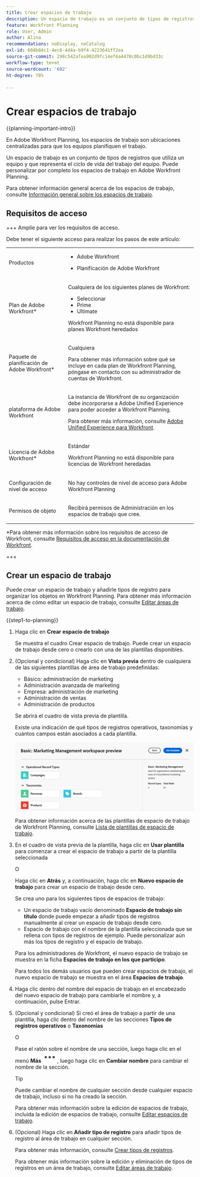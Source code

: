 ```yaml
---
title: Crear espacios de trabajo
description: Un espacio de trabajo es un conjunto de tipos de registros que utiliza un equipo y que representa el ciclo de vida del trabajo del equipo. Puede personalizar por completo los espacios de trabajo en Adobe Workfront Planning. Los tipos de registro están organizados por secciones en un espacio de trabajo.
feature: Workfront Planning
role: User, Admin
author: Alina
recommendations: noDisplay, noCatalog
exl-id: 604b84c1-4ec6-4d4a-b9f4-4223641ff2ea
source-git-commit: 298c542afea902d9fc14ef6a4470c0bc1d9bd33c
workflow-type: tm+mt
source-wordcount: '602'
ht-degree: 78%

---
```


<!--udpate the metadata with real information when making this avilable in TOC and in the left nav-->

# Crear espacios de trabajo

<!--<span class="preview">The information on this page refers to functionality not yet generally available. It is available only in the Preview environment for all customers. After the monthly releases to Production, the same features are also available in the Production environment for customers who enabled fast releases. </span>   

<span class="preview">For information about fast releases, see [Enable or disable fast releases for your organization](/help/quicksilver/administration-and-setup/set-up-workfront/configure-system-defaults/enable-fast-release-process.md). </span>-->

{{planning-important-intro}}

En Adobe Workfront Planning, los espacios de trabajo son ubicaciones centralizadas para que los equipos planifiquen el trabajo.

Un espacio de trabajo es un conjunto de tipos de registros que utiliza un equipo y que representa el ciclo de vida del trabajo del equipo. Puede personalizar por completo los espacios de trabajo en Adobe Workfront Planning.

Para obtener información general acerca de los espacios de trabajo, consulte [Información general sobre los espacios de trabajo](/help/quicksilver/planning/architecture/workspaces-overview.md).

## Requisitos de acceso

+++ Amplíe para ver los requisitos de acceso.

Debe tener el siguiente acceso para realizar los pasos de este artículo:

<table style="table-layout:auto"> 
<col> 
</col> 
<col> 
</col> 
<tbody> 
    <tr> 
<tr> 
<td> 
   <p> Productos</p> </td> 
   <td> 
   <ul><li><p> Adobe Workfront</p></li> 
   <li><p> Planificación de Adobe Workfront<p></li></ul></td> 
  </tr>   
<tr> 
   <td role="rowheader"><p>Plan de Adobe Workfront*</p></td> 
   <td> 
<p>Cualquiera de los siguientes planes de Workfront:</p> 
<ul><li>Seleccionar</li> 
<li>Prime</li> 
<li>Ultimate</li></ul> 
<p>Workfront Planning no está disponible para planes Workfront heredados</p> 
   </td> 
<tr> 
   <td role="rowheader"><p>Paquete de planificación de Adobe Workfront*</p></td> 
   <td> 
<p>Cualquiera </p> 
<p>Para obtener más información sobre qué se incluye en cada plan de Workfront Planning, póngase en contacto con su administrador de cuentas de Workfront. </p> 
   </td> 
 <tr> 
   <td role="rowheader"><p>plataforma de Adobe Workfront</p></td> 
   <td> 
<p>La instancia de Workfront de su organización debe incorporarse a Adobe Unified Experience para poder acceder a Workfront Planning.</p> 
<p>Para obtener más información, consulte <a href="/help/quicksilver/workfront-basics/navigate-workfront/workfront-navigation/adobe-unified-experience.md">Adobe Unified Experience para Workfront</a>. </p> 
   </td> 
   </tr> 
  </tr> 
  <tr> 
   <td role="rowheader"><p>Licencia de Adobe Workfront*</p></td> 
   <td><p> Estándar </p>
   <p>Workfront Planning no está disponible para licencias de Workfront heredadas</p> 
  </td> 
  </tr> 
  <tr> 
   <td role="rowheader"><p>Configuración de nivel de acceso</p></td> 
   <td> <p>No hay controles de nivel de acceso para Adobe Workfront Planning</p>   
</td> 
  </tr> 
<tr> 
   <td role="rowheader"><p>Permisos de objeto</p></td> 
   <td>   <p>Recibirá permisos de Administración en los espacios de trabajo que cree. </p> </td> 
  </tr> 
</tbody> 
</table>

*Para obtener más información sobre los requisitos de acceso de Workfront, consulte [Requisitos de acceso en la documentación de Workfront](/help/quicksilver/administration-and-setup/add-users/access-levels-and-object-permissions/access-level-requirements-in-documentation.md).

+++

## Crear un espacio de trabajo

Puede crear un espacio de trabajo y añadirle tipos de registro para organizar los objetos en Workfront Planning. Para obtener más información acerca de cómo editar un espacio de trabajo, consulte [Editar áreas de trabajo](/help/quicksilver/planning/architecture/edit-workspaces.md).

{{step1-to-planning}}

1. Haga clic en **Crear espacio de trabajo**

   Se muestra el cuadro Crear espacio de trabajo. Puede crear un espacio de trabajo desde cero o crearlo con una de las plantillas disponibles.

1. (Opcional y condicional) Haga clic en **Vista previa** dentro de cualquiera de las siguientes plantillas de área de trabajo predefinidas:

   * Básico: administración de marketing
   * Administración avanzada de marketing
   * Empresa: administración de marketing
   * Administración de ventas
   * Administración de productos

   Se abrirá el cuadro de vista previa de plantilla.

   Existe una indicación de qué tipos de registros operativos, taxonomías y cuántos campos están asociados a cada plantilla.

   ![Vista previa de una plantilla de área de trabajo](assets/previewing-a-workspace-template.png)

   Para obtener información acerca de las plantillas de espacio de trabajo de Workfront Planning, consulte [Lista de plantillas de espacio de trabajo](/help/quicksilver/planning/architecture/workspace-templates.md).

1. En el cuadro de vista previa de la plantilla, haga clic en **Usar plantilla** para comenzar a crear el espacio de trabajo a partir de la plantilla seleccionada

   O

   Haga clic en **Atrás** y, a continuación, haga clic en **Nuevo espacio de trabajo** para crear un espacio de trabajo desde cero.

   Se crea uno para los siguientes tipos de espacios de trabajo:

   * Un espacio de trabajo vacío denominado **Espacio de trabajo sin título** donde puede empezar a añadir tipos de registros manualmente al crear un espacio de trabajo desde cero.
   * Espacio de trabajo con el nombre de la plantilla seleccionada que se rellena con tipos de registros de ejemplo. Puede personalizar aún más los tipos de registro y el espacio de trabajo.

   Para los administradores de Workfront, el nuevo espacio de trabajo se muestra en la ficha **Espacios de trabajo en los que participo**.

   Para todos los demás usuarios que pueden crear espacios de trabajo, el nuevo espacio de trabajo se muestra en el área **Espacios de trabajo**.

1. Haga clic dentro del nombre del espacio de trabajo en el encabezado del nuevo espacio de trabajo para cambiarle el nombre y, a continuación, pulse Entrar.

1. (Opcional y condicional) Si creó el área de trabajo a partir de una plantilla, haga clic dentro del nombre de las secciones **Tipos de registros operativos** o **Taxonomías**

   O

   Pase el ratón sobre el nombre de una sección, luego haga clic en el menú **Más** ![Menú más](assets/more-menu.png), luego haga clic en **Cambiar nombre** para cambiar el nombre de la sección.

   >[!TIP]
   >
   >Puede cambiar el nombre de cualquier sección desde cualquier espacio de trabajo, incluso si no ha creado la sección.

   Para obtener más información sobre la edición de espacios de trabajo, incluida la edición de espacios de trabajo, consulte [Editar espacios de trabajo](/help/quicksilver/planning/architecture/edit-workspaces.md).

1. (Opcional) Haga clic en **Añadir tipo de registro** para añadir tipos de registro al área de trabajo en cualquier sección.

   Para obtener más información, consulte [Crear tipos de registros](/help/quicksilver/planning/architecture/create-record-types.md).

   Para obtener más información sobre la edición y eliminación de tipos de registros en un área de trabajo, consulte [Editar áreas de trabajo](/help/quicksilver/planning/architecture/edit-workspaces.md).


